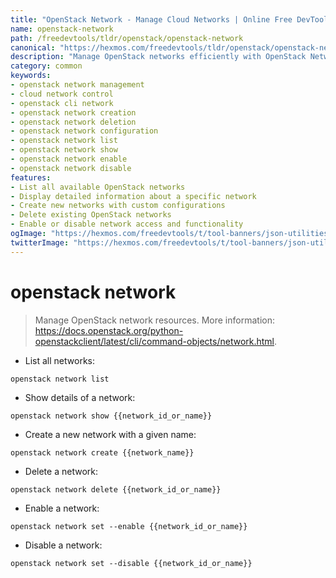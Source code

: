 ```yaml
---
title: "OpenStack Network - Manage Cloud Networks | Online Free DevTools by Hexmos"
name: openstack-network
path: /freedevtools/tldr/openstack/openstack-network
canonical: "https://hexmos.com/freedevtools/tldr/openstack/openstack-network/"
description: "Manage OpenStack networks efficiently with OpenStack Network tool. Create, delete, enable, and disable cloud networks effortlessly. Free online tool, no registration required."
category: common
keywords:
- openstack network management
- cloud network control
- openstack cli network
- openstack network creation
- openstack network deletion
- openstack network configuration
- openstack network list
- openstack network show
- openstack network enable
- openstack network disable
features:
- List all available OpenStack networks
- Display detailed information about a specific network
- Create new networks with custom configurations
- Delete existing OpenStack networks
- Enable or disable network access and functionality
ogImage: "https://hexmos.com/freedevtools/t/tool-banners/json-utilities-banner.png"
twitterImage: "https://hexmos.com/freedevtools/t/tool-banners/json-utilities-banner.png"
---
```


# openstack network

> Manage OpenStack network resources.
> More information: <https://docs.openstack.org/python-openstackclient/latest/cli/command-objects/network.html>.

- List all networks:

`openstack network list`

- Show details of a network:

`openstack network show {{network_id_or_name}}`

- Create a new network with a given name:

`openstack network create {{network_name}}`

- Delete a network:

`openstack network delete {{network_id_or_name}}`

- Enable a network:

`openstack network set --enable {{network_id_or_name}}`

- Disable a network:

`openstack network set --disable {{network_id_or_name}}`
